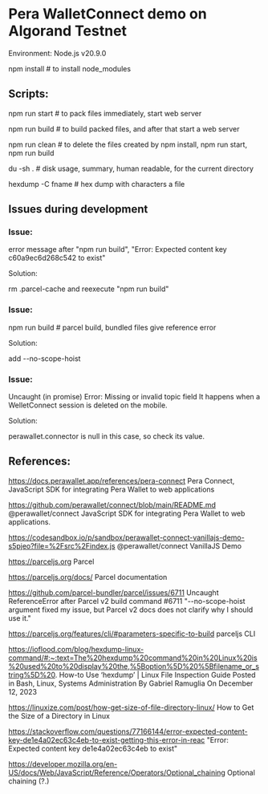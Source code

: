 
# Pera WalletConnect demo on Algorand Testnet

Environment: Node.js v20.9.0

npm install	# to install node_modules

## Scripts:

npm run start	# to pack files immediately, start web server

npm run build	# to build packed files, and after that start a web server

npm run clean	# to delete the files created by npm install, npm run start, npm run build

du -sh .	# disk usage, summary, human readable, for the current directory

hexdump -C fname # hex dump with characters a file 

## Issues during development

### Issue: 

error message after "npm run build", "Error: Expected content key c60a9ec6d268c542 to exist"

Solution: 

rm .parcel-cache and reexecute "npm run build"

### Issue:

npm run build	# parcel build, bundled files give reference error 

Solution:

add --no-scope-hoist

### Issue:

Uncaught (in promise) Error: Missing or invalid topic field
It happens when a WelletConnect session is deleted on the mobile.

Solution:

perawallet.connector is null in this case, so check its value.

## References:

https://docs.perawallet.app/references/pera-connect
  Pera Connect, JavaScript SDK for integrating Pera Wallet to web applications

https://github.com/perawallet/connect/blob/main/README.md
  @perawallet/connect
  JavaScript SDK for integrating Pera Wallet to web applications. 

https://codesandbox.io/p/sandbox/perawallet-connect-vanillajs-demo-s5pjeo?file=%2Fsrc%2Findex.js
  @perawallet/connect VanillaJS Demo

https://parceljs.org
  Parcel

https://parceljs.org/docs/
  Parcel documentation

https://github.com/parcel-bundler/parcel/issues/6711
  Uncaught ReferenceError after Parcel v2 build command #6711
  "--no-scope-hoist argument fixed my issue, but Parcel v2 docs does not clarify why I should use it."

https://parceljs.org/features/cli/#parameters-specific-to-build
  parceljs CLI

https://ioflood.com/blog/hexdump-linux-command/#:~:text=The%20hexdump%20command%20in%20Linux%20is%20used%20to%20display%20the,%5Boption%5D%20%5Bfilename_or_string%5D%20.
  How-to Use ‘hexdump’ | Linux File Inspection Guide
  Posted in Bash, Linux, Systems Administration By Gabriel Ramuglia On December 12, 2023

https://linuxize.com/post/how-get-size-of-file-directory-linux/
  How to Get the Size of a Directory in Linux

https://stackoverflow.com/questions/77166144/error-expected-content-key-de1e4a02ec63c4eb-to-exist-getting-this-error-in-reac
  "Error: Expected content key de1e4a02ec63c4eb to exist"

https://developer.mozilla.org/en-US/docs/Web/JavaScript/Reference/Operators/Optional_chaining
  Optional chaining (?.)
